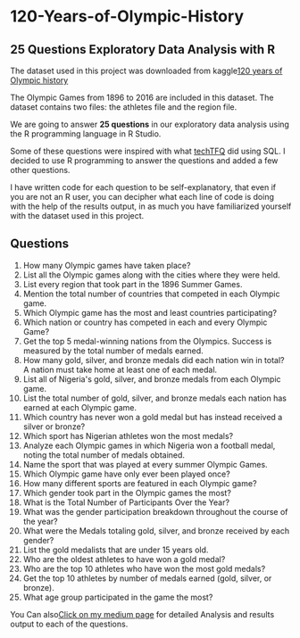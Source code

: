 # 120-Years-of-Olympic-History

## 25 Questions Exploratory Data Analysis with R

The dataset used in this project was downloaded from kaggle[120 years of Olympic history](https://www.kaggle.com/datasets/heesoo37/120-years-of-olympic-history-athletes-and-results?datasetId=31029)

The Olympic Games from 1896 to 2016 are included in this dataset. The dataset contains two files: the athletes file and the region file.

We are going to answer **25 questions** in our exploratory data analysis using the R programming language in R Studio.

Some of these questions were inspired with what [techTFQ](https://www.youtube.com/watch?v=XruOBp7yPXU) did using SQL. I decided to use R programming to answer the questions and added a few other questions.

I have written code for each question to be self-explanatory, that even if you are not an R user, you can decipher what each line of code is doing with the help of the results output, in as much you have familiarized yourself with the dataset used in this project.

## Questions

1. How many Olympic games have taken place?
2. List all the Olympic games along with the cities where they were held.
3. List every region that took part in the 1896 Summer Games.
4. Mention the total number of countries that competed in each Olympic game.
5. Which Olympic game has the most and least countries participating?
6. Which nation or country has competed in each and every Olympic Game?
7. Get the top 5 medal-winning nations from the Olympics. Success is measured by the total number of medals earned.
8. How many gold, silver, and bronze medals did each nation win in total? A nation must take home at least one of each medal.
9. List all of Nigeria's gold, silver, and bronze medals from each Olympic game.
10. List the total number of gold, silver, and bronze medals each nation has earned at each Olympic game.
11. Which country has never won a gold medal but has instead received a silver or bronze?
12. Which sport has Nigerian athletes won the most medals?
13. Analyze each Olympic games in which Nigeria won a football medal, noting the total number of medals obtained.
14. Name the sport that was played at every summer Olympic Games.
15. Which Olympic game have only ever been played once?
16. How many different sports are featured in each Olympic game?
17. Which gender took part in the Olympic games the most?
18. What is the Total Number of Participants Over the Year?
19. What was the gender participation breakdown throughout the course of the year?
20. What were the Medals totaling gold, silver, and bronze received by each gender?
21. List the gold medalists that are under 15 years old.
22. Who are the oldest athletes to have won a gold medal?
23. Who are the top 10 athletes who have won the most gold medals?
24. Get the top 10 athletes by number of medals earned (gold, silver, or bronze).
25. What age group participated in the game the most?

You Can also[Click on my medium page]() for detailed Analysis and results output to each of the questions.








